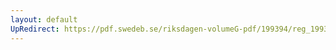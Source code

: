 ```yaml
---
layout: default
UpRedirect: https://pdf.swedeb.se/riksdagen-volumeG-pdf/199394/reg_199394_UU/reg_199394_UU_0014.pdf
---
```

